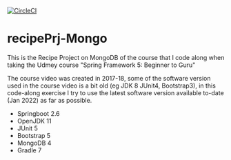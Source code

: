 [![CircleCI](https://circleci.com/gh/chanchishing/recipePrj-mongo/tree/master.svg?style=svg)](https://circleci.com/gh/chanchishing/recipePrj-mongo/tree/master)

# recipePrj-Mongo
This is the Recipe Project on MongoDB of the course that I code along when taking the Udmey course "Spring Framework 5: Beginner to Guru"

The course video was created in 2017-18, some of the software version used in the course video is a bit old (eg JDK 8 JUnit4, Bootstrap3), in this code-along exercise I try to use the latest software version available to-date (Jan 2022) as far as possible.

* Springboot 2.6
* OpenJDK 11
* JUnit 5
* Bootstrap 5
* MongoDB 4
* Gradle 7
